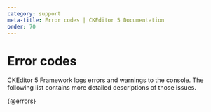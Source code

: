 ```yaml
---
category: support
meta-title: Error codes | CKEditor 5 Documentation
order: 70
---
```


# Error codes

CKEditor&nbsp;5 Framework logs errors and warnings to the console. The following list contains more detailed descriptions of those issues.

{@errors}
